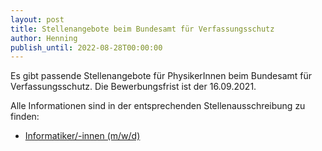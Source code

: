 ```yaml
---
layout: post
title: Stellenangebote beim Bundesamt für Verfassungsschutz
author: Henning
publish_until: 2022-08-28T00:00:00
---
```


Es gibt passende Stellenangebote für PhysikerInnen beim Bundesamt für Verfassungsschutz.
Die Bewerbungsfrist ist der 16.09.2021.

Alle Informationen sind in der entsprechenden Stellenausschreibung zu finden:

* [Informatiker/-innen (m/w/d)](/dokumente/ausschreibungen_jobboerse/2021-08-28_bfv.pdf)
